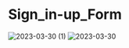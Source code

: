 # Sign_in-up_Form
 
![2023-03-30 (1)](https://user-images.githubusercontent.com/111579457/228923848-95036302-5f30-4b19-b7d9-e331fe81fdb1.png)
![2023-03-30](https://user-images.githubusercontent.com/111579457/228923852-a729688c-3d07-48c7-9338-39a9716d60f6.png)
